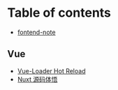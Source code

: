 # Table of contents

* [fontend-note](README.md)

## Vue

* [Vue-Loader Hot Reload](vue/vue-loader-hot-reload.md)
* [Nuxt 源码体悟](vue/nuxt-yuan-ma-ti-wu.md)

